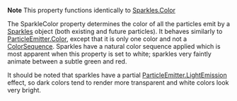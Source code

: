 **Note** This property functions identically to [Sparkles.Color](https://developer.roblox.com/en-us/api-reference/property/Sparkles/Color)

The SparkleColor property determines the color of all the particles emit by a [Sparkles](https://developer.roblox.com/en-us/api-reference/class/Sparkles) object (both existing and future particles). It behaves similarly to [ParticleEmitter.Color](https://developer.roblox.com/en-us/api-reference/property/ParticleEmitter/Color), except that it is only one color and not a [ColorSequence](https://developer.roblox.com/en-us/api-reference/datatype/ColorSequence). Sparkles have a natural color sequence applied which is most apparent when this property is set to white; sparkles very faintly animate between a subtle green and red.

It should be noted that sparkles have a partial [ParticleEmitter.LightEmission](https://developer.roblox.com/en-us/api-reference/property/ParticleEmitter/LightEmission) effect, so dark colors tend to render more transparent and white colors look very bright.